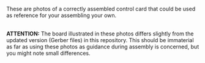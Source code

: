 These are photos of a correctly assembled control card that could be used as reference for your assembling your own.
<p><br>
<b>ATTENTION:</b> The board illustrated in these photos differs slightly from the updated version (Gerber files) in this repository. This should be immaterial as far as using these photos as guidance during assembly is concerned, but you might note small differences.
